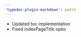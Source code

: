 ```yaml
---
'typedoc-plugin-markdown': patch
---
```


- Updated toc implementation
- Fixed indexPageTitle optio
